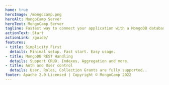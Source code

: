 ```yaml
---
home: true
heroImage: /mongocamp.png
heroAlt: MongoCamp Server
heroText: MongoCamp Server
tagline: Fastest way to connect your application with a MongoDB database
actionText: Start
actionLink: /guide/
features:
- title: Simplicity First
  details: Minimal setup. Fast start. Easy usage.
- title: MongoDB REST Handling
  details: Support CRUD, Indexes, Aggregation and more.
- title: Auth and User control
  details: User, Roles, Collection Grants are fully supported..
footer: Apache 2.0 Licensed | Copyright © MongoCamp 2022
---
```


